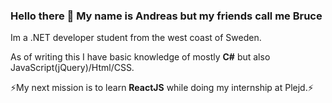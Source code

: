 ### Hello there 👋 My name is Andreas but my friends call me Bruce
Im a .NET developer student from the west coast of Sweden. 

As of writing this I have basic knowledge of mostly **C#** but also JavaScript(jQuery)/Html/CSS.

⚡My next mission is to learn **ReactJS** while doing my internship at Plejd.⚡



<!--
**AndreasBrochs/AndreasBrochs** is a ✨ _special_ ✨ repository because its `README.md` (this file) appears on your GitHub profile.

Here are some ideas to get you started:

- 🔭 I’m currently working on ...
- 🌱 I’m currently learning ...
- 👯 I’m looking to collaborate on ...
- 🤔 I’m looking for help with ...
- 💬 Ask me about ...
- 📫 How to reach me: ...
- 😄 Pronouns: ...
- ⚡ Fun fact: ...
-->
